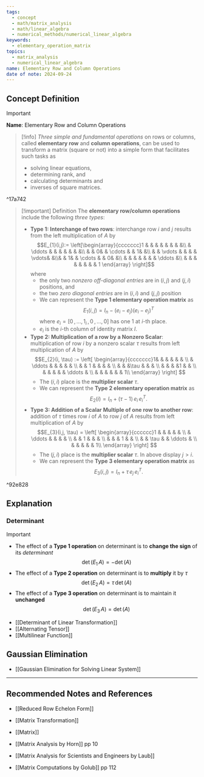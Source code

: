 ```yaml
---
tags:
  - concept
  - math/matrix_analysis
  - math/linear_algebra
  - numerical_methods/numerical_linear_algebra
keywords:
  - elementary_operation_matrix
topics:
  - matrix_analysis
  - numerical_linear_algebra
name: Elementary Row and Column Operations
date of note: 2024-09-24
---
```


## Concept Definition

>[!important]
>**Name**: Elementary Row and Column Operations

>[!info] 
>*Three simple and fundamental operations* on rows or columns, called **elementary row** and **column operations**, can be used to transform a matrix (square or not) into a simple form that facilitates such tasks as 
>- solving linear equations, 
>- determining rank, and 
>- calculating determinants and 
>- inverses of square matrices.

^17a742

>[!important] Definition
>The **elementary row/column operations** include the following *three types*:
>- **Type 1: Interchange of two rows**: interchange row $i$ and $j$ results from the left multiplication of $A$ by $$E_{1}(i,j):= \left[\begin{array}{ccccccc}1 & & & & & & & &\\ & \ddots & & & & & & &\\ & & 0& & \cdots & & 1& &\\  & & \vdots & & & & \vdots& &\\& & 1& & \cdots & & 0& &\\ & & & &  & & & \ddots &\\ & & & & & & & & 1  \end{array} \right]$$ where
>	- the only two *nonzero* *off-diagonal entries* are in $(i,j)$ and $(j,i)$ positions, and 
>	- the two *zero diagonal entries* are in $(i,i)$ and $(j,j)$ position  
>	- We can represent the **Type 1 elementary operation matrix** as $$E_{1}(i,j) = I_{n} - (e_{i} - e_{j})(e_{i} - e_{j})^{T}$$ where  $e_{i} = [0\,{,}\ldots{,}\,1_{i}\,,0\,{,}\ldots{,}\,0]$ has one $1$ at $i$-th place. 
>	- $e_{i}$ is the $i$-th column of identity matrix $I$.
>- **Type 2: Multiplication of a row by a Nonzero Scalar**: multiplication of row $i$ by a nonzero scalar $\tau$ results from left multiplication of $A$ by $$E_{2}(i, \tau) := \left[ \begin{array}{ccccccc}1& & & & & & \\ & \ddots & & & & & \\ & & 1 & & & & \\ & & &\tau & & & \\ & & & &1 & & \\ & & & & & \ddots & \\ & & & & & & 1\\ \end{array} \right] $$
>	- The $(i,i)$ place is the **multiplier scalar**  $\tau$.
>	- We can represent the **Type 2 elementary operation matrix** as $$E_{2}(i) = I_{n} + (\tau -1)\,e_{i}\,e_{i}^T.$$
>- **Type 3: Addition of a Scalar Multiple of one row to another row**: addition of $\tau$ times row $i$ of $A$ to row $j$ of $A$ results from left multiplication of $A$ by $$E_{3}(i,j, \tau) = \left[ \begin{array}{cccccc}1 & & & & & \\  & \ddots & & & & \\ &  & 1 & & & \\ &  & & 1 & & \\ &  & \tau & & \ddots & \\ &  & & &  & 1\\ \end{array} \right] $$
>	- The $(j,i)$ place is the **multiplier scalar** $\tau$. In above display $j > i$.
>	- We can represent the **Type 3 elementary operation matrix** as $$E_{3}(i,j) = I_{n} + \tau\,e_{j}\,e_{i}^T.$$

^92e828


## Explanation

### Determinant

>[!important] 
>- The effect of a **Type 1 operation** on determinant is to **change the sign** of its *determinant* $$\det(E_{1}\,A) = - \det(A)$$
>- The effect of a **Type 2 operation** on determinant is to **multiply** it by $\tau$  $$\det(E_{2}\,A) = \tau\,\det(A)$$
>- The effect of a **Type 3 operation** on determinant is to maintain it **unchanged** $$\det(E_{3}\,A) = \det(A)$$

- [[Determinant of Linear Transformation]]
- [[Alternating Tensor]]
- [[Multilinear Function]]


## Gaussian Elimination

- [[Gaussian Elimination for Solving Linear System]]





-----------
##  Recommended Notes and References


- [[Reduced Row Echelon Form]]
- [[Matrix Transformation]]
- [[Matrix]]


- [[Matrix Analysis by Horn]] pp 10 
- [[Matrix Analysis for Scientists and Engineers by Laub]]
- [[Matrix Computations by Golub]] pp 112